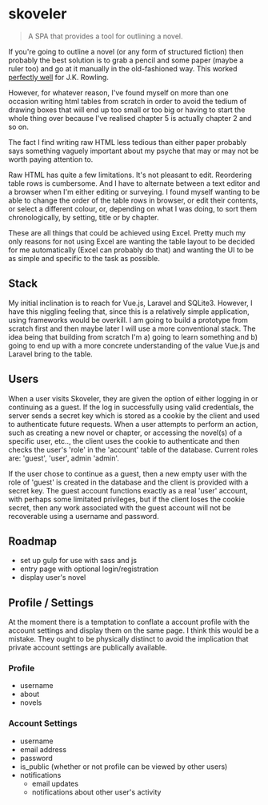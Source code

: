 # skoveler

> A SPA that provides a tool for outlining a novel.

If you're going to outline a novel (or any form of structured fiction) then probably the best solution is to grab a pencil and some paper (maybe a ruler too) and go at it manually in the old-fashioned way. This worked [perfectly well](https://flashbak.com/jkrowling-sketches-harry-potter-plot-spreadsheet-400969/) for J.K. Rowling.

However, for whatever reason, I've found myself on more than one occasion writing html tables from scratch in order to avoid the tedium of drawing boxes that will end up too small or too big or having to start the whole thing over because I've realised chapter 5 is actually chapter 2 and so on. 

The fact I find writing raw HTML less tedious than either paper probably says something vaguely important about my psyche that may or may not be worth paying attention to.

Raw HTML has quite a few limitations. It's not pleasant to edit. Reordering table rows is cumbersome. And I have to alternate between a text editor and a browser when I'm either editing or surveying. I found myself wanting to be able to change the order of the table rows in browser, or edit their contents, or select a different colour, or, depending on what I was doing, to sort them chronologically, by setting, title or by chapter. 

These are all things that could be achieved using Excel. Pretty much my only reasons for not using Excel are wanting the table layout to be decided for me automatically (Excel can probably do that) and wanting the UI to be as simple and specific to the task as possible. 


## Stack

My initial inclination is to reach for Vue.js, Laravel and SQLite3. However, I have this niggling feeling that, since this is a relatively simple application, using frameworks would be overkill. I am going to build a prototype from scratch first and then maybe later I will use a more conventional stack. The idea being that building from scratch I'm a) going to learn something and b) going to end up with a more concrete understanding of the value Vue.js and Laravel bring to the table.




## Users

When a user visits Skoveler, they are given the option of either logging in or continuing as a guest. If the log in successfully using valid credentials, the server sends a secret key which is stored as a cookie by the client and used to authenticate future requests. When a user attempts to perform an action, such as creating a new novel or chapter, or accessing the novel(s) of a specific user, etc.., the client uses the cookie to authenticate and then checks the user's 'role' in the 'account' table of the database. Current roles are: 'guest', 'user', admin 'admin'.

If the user chose to continue as a guest, then a new empty user with the role of 'guest' is created in the database and the client is provided with a secret key. The guest account functions exactly as a real 'user' account, with perhaps some limitated privileges, but if the client loses the cookie secret, then any work associated with the guest account will not be recoverable using a username and password.


## Roadmap

- set up gulp for use with sass and js
- entry page with optional login/registration 
- display user's novel


## Profile / Settings

At the moment there is a temptation to conflate a account profile with the account settings and display them on the same page. I think this would be a mistake. They ought to be physically distinct to avoid the implication that private account settings are publically available.

### Profile

- username
- about
- novels

### Account Settings

- username
- email address
- password
- is\_public (whether or not profile can be viewed by other users)
- notifications
	- email updates
	- notifications about other user's activity





